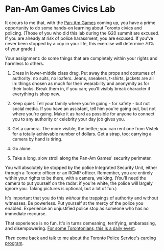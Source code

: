 # Pan-Am Games Civics Lab

It occurs to me that, with the [Pan-Am
Games](http://en.wikipedia.org/wiki/Integrated_Security_Unit) coming up, you
have a prime opportunity to do some hands-on learning about Toronto civics and
policing. (Those of you who did this lab during the G20 summit are excused. If
you are already at risk of police harassment, you are excused. If you've never
been stopped by a cop in your life, this exercise will determine 70% of your
grade.)

Your assignment: do some things that are completely within your rights and
harmless to others.

1. Dress in lower-middle class drag. Put away the props and costumes of
   authority: no suits, no loafers. Jeans, sneakers, t-shirts, jackets are all
   in: things chosen as much for their wearability and anonymity as for their
   looks. Break them in, if you can; you'll visibly break character if
   everything is shop new.

2. Keep quiet. Tell your family where you're going - for safety - but not
   social media. If you have an assistant, tell him you're going out, but not
   where you're going. Make it as hard as possible for anyone to connect you to
   any authority or celebrity your day job gives you.

3. Get a camera. The more visible, the better; you can rent one from Vistek for 
   a totally achievable number of dollars. Get a strap, too; carrying a camera
   by hand is tiring.

4. Go alone.

5. Take a long, slow stroll along the Pan-Am Games' security perimeter.

You will absolutely be stopped by the police Integrated Security Unit, either
through a Toronto officer or an RCMP officer. Remember, you are entirely within
your rights to be there, with a camera, walking. (You'll need the camera to put
yourself on the radar: if you're white, the police will largely ignore you.
Taking pictures is optional, but a lot of fun.)

It's important that you do this _without_ the trappings of authority and
without witnesses. Be powerless. Put yourself at the mercy of the police you
enabled. Experience an unjustified police stop as someone who has no immediate
recourse.

That experience is no fun. It's in turns demeaning, terrifying, embarassing,
and disempowering. [For some Torontonians, this is a daily
event](http://www.torontolife.com/informer/features/2015/04/21/skin-im-ive-interrogated-police-50-times-im-black/).

_Then_ come back and talk to me about the Toronto Police Service's [carding
program](http://www.thestar.com/news/city_hall/2015/04/20/toronto-police-carding-policy-reform-will-require-super-powers-james.html).
